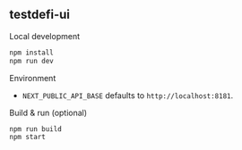 ## testdefi-ui

Local development

```bash
npm install
npm run dev
```

Environment

- `NEXT_PUBLIC_API_BASE` defaults to `http://localhost:8181`.

Build & run (optional)

```bash
npm run build
npm start